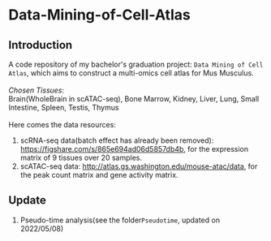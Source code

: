 # Data-Mining-of-Cell-Atlas

## Introduction
A code repository of my bachelor's graduation project: `Data Mining of Cell Atlas`, which aims to construct a multi-omics cell atlas for Mus Musculus. \
\
*Chosen Tissues*: \
Brain(WholeBrain in scATAC-seq), Bone Marrow, Kidney, Liver, Lung, Small Intestine, Spleen, Testis, Thymus \
\
Here comes the data resources:
1. scRNA-seq data(batch effect has already been removed): https://figshare.com/s/865e694ad06d5857db4b, for the expression matrix of 9 tissues over 20 samples.
2. scATAC-seq data: http://atlas.gs.washington.edu/mouse-atac/data, for the peak count matrix and gene activity matrix. 


## Update
1. Pseudo-time analysis(see the folder`Pseudotime`, updated on 2022/05/08)

